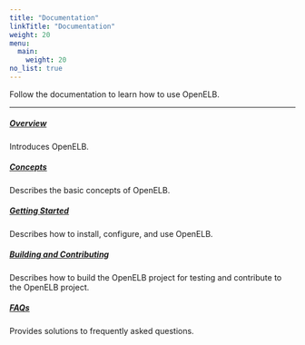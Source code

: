 ```yaml
---
title: "Documentation"
linkTitle: "Documentation"
weight: 20
menu:
  main:
    weight: 20
no_list: true
---
```


Follow the documentation to learn how to use OpenELB.

---

##### **[Overview](/docs/overview/)**

Introduces OpenELB.

##### **[Concepts](/docs/concepts/)**

Describes the basic concepts of OpenELB.

##### **[Getting Started](/docs/getting-started/)**

Describes how to install, configure, and use OpenELB.

##### **[Building and Contributing](/docs/building-and-contributing/)**

Describes how to build the OpenELB project for testing and contribute to the OpenELB project.

##### **[FAQs](/docs/faqs/)**

Provides solutions to frequently asked questions.
